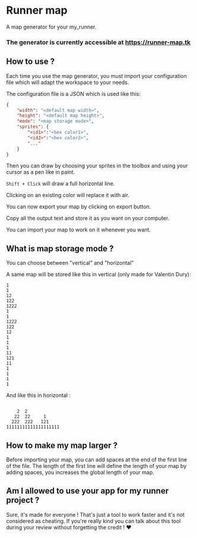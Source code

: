 # Runner map
A map generator for your my_runner.

### The generator is currently accessible at https://runner-map.tk

## How to use ?

Each time you use the map generator, you must import your configuration file which will adapt the workspace to your needs.

The configuration file is a JSON which is used like this:

```json
{
    "width": "<default map width>",
    "height": "<default map height>",
    "mode": "<map storage mode>",
    "sprites": {
        "<id1>":"<hex color1>",
        "<id2>":"<hex color2>",
        "..."
    }
}
```

Then you can draw by choosing your sprites in the toolbox and using your cursor as a pen like in paint.

`Shift + Click` will draw a full horizontal line.

Clicking on an existing color will replace it with air.

You can now export your map by clicking on export button.

Copy all the output text and store it as you want on your computer.

You can import your map to work on it whenever you want.

## What is map storage mode ?
You can choose between "vertical" and "horizontal"

A same map will be stored like this in vertical (only made for Valentin Dury):
```
1    
1    
12   
122  
1222 
1    
1    
1222 
122  
12   
1    
1    
1    
11   
121  
11   
1    
1    
1    
1    
```
And like this in horizontal :
```
                    
    2  2            
   22  22     1     
  222  222   121    
11111111111111111111
```

## How to make my map larger ?
Before importing your map, you can add spaces at the end of the first line of the file. The length of the first line will define the length of your map by adding spaces, you increases the global length of your map.

## Am I allowed to use your app for my runner project ?
Sure, it's made for everyone ! That's just a tool to work faster and it's not considered as cheating.
If you're really kind you can talk about this tool during your review without forgetting the credit ! ❤️
